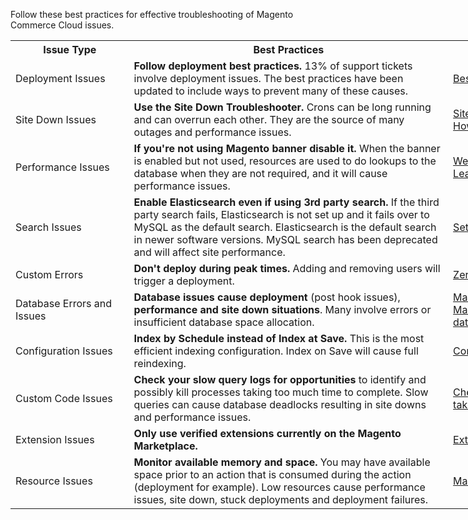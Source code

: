 Follow these best practices for effective troubleshooting of Magento Commerce Cloud issues.&nbsp;

<table style="width: 1028px;">
<tbody>
<tr>
<th style="width: 179px;">Issue Type</th>
<th style="width: 523px;">Best Practices</th>
<th style="width: 327px;">Resource</th>
</tr>
<tr>
<td style="width: 179px;">Deployment Issues</td>
<td style="width: 523px;">
<strong>Follow deployment best practices. </strong>13% of support tickets involve deployment issues. The best practices have been updated to include ways to prevent many of these causes.</td>
<td style="width: 327px;"><a href="https://devdocs.magento.com/guides/v2.3/cloud/reference/discover-deploy.html#best-practices" rel="noopener" target="_blank">Best practices for builds and deployment</a></td>
</tr>
<tr>
<td style="width: 179px;">Site Down Issues</td>
<td style="width: 523px;">
<strong>Use the Site Down Troubleshooter.</strong> Crons can be long running and can overrun each other. They are the source of many outages and performance issues.&nbsp;</td>
<td style="width: 327px;">
<a href="https://support.magento.com/hc/en-us/articles/360029351531-Site-Down-Troubleshooter" rel="noopener" target="_blank">Site Down Troubleshooter<br/></a><a href="https://devdocs.magento.com/guides/v2.3/cloud/trouble/reset-cron-jobs.html" rel="noopener" target="_blank">How to reset cron jobs</a>
</td>
</tr>
<tr>
<td style="width: 179px;">Performance Issues</td>
<td style="width: 523px;">
<strong>If you're not using Magento banner disable it.&nbsp;</strong>When the banner is enabled but not used, resources are used to do lookups to the database when they are not required, and it will cause performance issues.&nbsp;</td>
<td style="width: 327px;"><a href="https://learn.newrelic.com" rel="noopener" target="_blank">Welcome to the New Relic University Learning Portal</a></td>
</tr>
<tr>
<td style="width: 179px;">Search Issues</td>
<td style="width: 523px;">
<strong>Enable Elasticsearch even if using 3rd party search. </strong>If the third party search fails, Elasticsearch is not set up and it fails over to MySQL as the default search. Elasticsearch is the default search in newer software versions. MySQL search has been deprecated and will affect site performance.&nbsp;</td>
<td style="width: 327px;"><a href="https://devdocs.magento.com/guides/v2.3/cloud/project/project-conf-files_services-elastic.html" rel="noopener" target="_blank">Set up Elasticsearch service</a></td>
</tr>
<tr>
<td style="width: 179px;">Custom Errors</td>
<td style="width: 523px;">
<strong>Don't deploy during peak times.&nbsp;</strong>Adding and removing users will trigger a deployment.</td>
<td style="width: 327px;"><a href="https://devdocs.magento.com/guides/v2.3/cloud/deploy/reduce-downtime.html" rel="noopener" target="_blank">Zero downtime deployment</a></td>
</tr>
<tr>
<td style="width: 179px;">Database Errors and Issues</td>
<td style="width: 523px;">
<strong>Database issues cause deployment</strong> (post hook issues), <strong>performance and site down situations</strong>. Many involve errors or insufficient database space allocation.</td>
<td style="width: 327px;">
<a href="https://mariadb.com/kb/en/library/mariadb-error-codes/#mariadb-specific-error-codes" rel="noopener" target="_blank">MariaDB Error Codes<br/></a><a href="https://devdocs.magento.com/guides/v2.3/cloud/project/manage-disk-space.html?itm_source=devdocs&amp;itm_medium=search_page&amp;itm_campaign=federated_search&amp;itm_term=database%20space" rel="noopener" target="_blank">Manage Storage Space, including database</a>
</td>
</tr>
<tr>
<td style="width: 179px;">Configuration Issues</td>
<td style="width: 523px;">
<strong>Index by Schedule instead of Index at Save.&nbsp;</strong>This is the most efficient indexing configuration. Index on Save will cause full reindexing.&nbsp;</td>
<td style="width: 327px;"><a href="https://devdocs.magento.com/guides/v2.3/config-guide/cli/config-cli-subcommands-index.html?itm_source=devdocs&amp;itm_medium=quick_search&amp;itm_campaign=federated_search&amp;itm_term=index%20by%20schedul#configure-indexers" rel="noopener" target="_blank">Configure indexers</a></td>
</tr>
<tr>
<td style="width: 179px;">Custom Code Issues</td>
<td style="width: 523px;">
<strong>Check your slow query logs for opportunities</strong> to identify and possibly kill processes taking too much time to complete. Slow queries can cause database deadlocks resulting in site downs and performance issues.&nbsp;</td>
<td style="width: 327px;"><a href="https://support.magento.com/hc/en-us/articles/360030903091" rel="noopener" target="_blank">Checking Slow queries and Processes taking too long in MySQL</a></td>
</tr>
<tr>
<td style="width: 179px;">Extension Issues</td>
<td style="width: 523px;"><strong>Only use verified extensions currently on the Magento Marketplace.</strong></td>
<td style="width: 327px;"><a href="https://marketplace.magento.com/extensions.html" rel="noopener" target="_blank">Extensions for Magento</a></td>
</tr>
<tr>
<td style="width: 179px;">Resource Issues</td>
<td style="width: 523px;">
<strong>Monitor available memory and space.&nbsp;</strong>You may have available space prior to an action that is consumed during the action (deployment for example). Low resources cause performance issues, site down, stuck deployments and deployment failures.&nbsp;</td>
<td style="width: 327px;"><a href="https://devdocs.magento.com/guides/v2.3/cloud/project/manage-disk-space.html" rel="noopener" target="_blank">Manage disk space</a></td>
</tr>
</tbody>
</table>